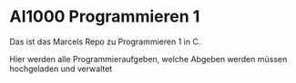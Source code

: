 # AI1000 Programmieren 1

Das ist das Marcels Repo zu Programmieren 1 in C.

Hier werden alle Programmieraufgeben, welche Abgeben werden müssen hochgeladen und verwaltet
